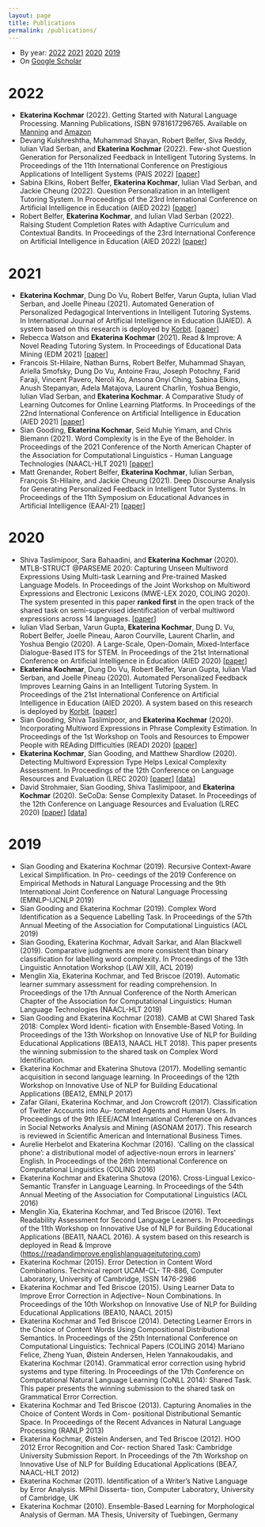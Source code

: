 ```yaml
---
layout: page
title: Publications
permalink: /publications/
---
```


- By year: [2022](#2022) [2021](#2021) [2020](#2020) [2019](#2019)
- On [Google Scholar](https://scholar.google.com/citations?user=e2HTYnkAAAAJ&hl=en)

<a name="2022"></a> 
# 2022
- **Ekaterina Kochmar** (2022). Getting Started with Natural Language Processing. 
Manning Publications, ISBN 9781617296765. Available on [Manning](https://www.manning.com/books/getting-started-with-natural-language-processing?utm_source=linkedin&utm_medium=author&utm_campaign=book_kochmar_getting_10_1_19) and [Amazon](https://www.amazon.co.uk/Getting-Started-Natural-Language-Processing/dp/1617296767/ref=tmm_pap_swatch_0?_encoding=UTF8&qid=&sr=)
- Devang Kulshreshtha, Muhammad Shayan, Robert Belfer, Siva Reddy, Iulian Vlad Serban, and **Ekaterina Kochmar** (2022). 
Few-shot Question Generation for Personalized Feedback in Intelligent Tutoring Systems. In Proceedings of the 11th International Conference on Prestigious Applications of Intelligent Systems (PAIS 2022) [[paper](https://arxiv.org/pdf/2206.04187)]
- Sabina Elkins, Robert Belfer, **Ekaterina Kochmar**, Iulian Vlad Serban, and Jackie Cheung (2022). 
Question Personalization in an Intelligent Tutoring System. In Proceedings of the 23rd International Conference on Artificial Intelligence in Education (AIED 2022) [[paper](https://arxiv.org/pdf/2206.14145)]
- Robert Belfer, **Ekaterina Kochmar**, and Iulian Vlad Serban (2022). 
Raising Student Completion Rates with Adaptive Curriculum and Contextual Bandits. In Proceedings of the 23rd International Conference on Artificial Intelligence in Education (AIED 2022) [[paper](https://arxiv.org/pdf/2207.14003.pdf)]

<a name="2021"></a>
# 2021
- **Ekaterina Kochmar**, Dung Do Vu, Robert Belfer, Varun Gupta, Iulian Vlad Serban, and Joelle Pineau (2021). 
Automated Generation of Personalized Pedagogical Interventions in Intelligent Tutoring Systems. In International Journal of Artificial Intelligence in Education (IJAIED). A system based on this research is deployed by [Korbit](https://korbit.ai). [[paper](https://link.springer.com/article/10.1007/s40593-021-00267-x)]
- Rebecca Watson and **Ekaterina Kochmar** (2021). 
Read & Improve: A Novel Reading Tutoring System. In Proceedings of Educational Data Mining (EDM 2021) [[paper](https://educationaldatamining.org/EDM2021/virtual/static/pdf/EDM21_paper_264.pdf)]
- Francois St-Hilaire, Nathan Burns, Robert Belfer, Muhammad Shayan, Ariella Smofsky, Dung Do Vu, Antoine Frau, Joseph Potochny, Farid Faraji, Vincent Pavero, Neroli Ko, Ansona Onyi Ching, Sabina Elkins, Anush Stepanyan, Adela Matajova, Laurent Charlin, Yoshua Bengio, Iulian Vlad Serban, and **Ekaterina Kochmar**. 
A Comparative Study of Learning Outcomes for Online Learning Platforms. In Proceedings of the 22nd International Conference on Artificial Intelligence in Education (AIED 2021) [[paper](https://arxiv.org/pdf/2104.07763)]
- Sian Gooding, **Ekaterina Kochmar**, Seid Muhie Yimam, and Chris Biemann (2021). 
Word Complexity is in the Eye of the Beholder. In Proceedings of the 2021 Conference of the North American Chapter of the Association for Computational Linguistics - Human Language Technologies (NAACL-HLT 2021) [[paper](https://aclanthology.org/2021.naacl-main.351/)]
- Matt Grenander, Robert Belfer, **Ekaterina Kochmar**, Iulian Serban, François St-Hilaire, and Jackie Cheung (2021). 
Deep Discourse Analysis for Generating Personalized Feedback in Intelligent Tutor Systems. In Proceedings of the 11th Symposium on Educational Advances in Artificial Intelligence (EAAI-21) [[paper](https://ojs.aaai.org/index.php/AAAI/article/view/17829/17634)]

<a name="2020"></a>
# 2020
- Shiva Taslimipoor, Sara Bahaadini, and **Ekaterina Kochmar** (2020). 
MTLB-STRUCT @PARSEME 2020: Capturing Unseen Multiword Expressions Using Multi-task Learning and Pre-trained Masked Language Models. 
In Proceedings of the Joint Workshop on Multiword Expressions and Electronic Lexicons (MWE-LEX 2020, COLING 2020). 
The system presented in this paper **ranked first** in the open track of the shared task on semi-supervised identification of verbal multiword expressions across 14 languages. [[paper](https://arxiv.org/pdf/2011.02541)]
- Iulian Vlad Serban, Varun Gupta, **Ekaterina Kochmar**, Dung D. Vu, Robert Belfer, Joelle Pineau, Aaron Courville, Laurent Charlin, and Yoshua Bengio (2020). 
A Large-Scale, Open-Domain, Mixed-Interface Dialogue-Based ITS for STEM. In Proceedings of the 21st International Conference on Artificial Intelligence in Education (AIED 2020) [[paper](https://link.springer.com/chapter/10.1007/978-3-030-52240-7_70)]
- **Ekaterina Kochmar**, Dung Do Vu, Robert Belfer, Varun Gupta, Iulian Vlad Serban, and Joelle Pineau (2020). 
Automated Personalized Feedback Improves Learning Gains in an Intelligent Tutoring System. In Proceedings of the 21st International Conference on Artificial Intelligence in Education (AIED 2020). 
A system based on this research is deployed by [Korbit](https://korbit.ai). [[paper](https://link.springer.com/chapter/10.1007/978-3-030-52240-7_26)]
- Sian Gooding, Shiva Taslimipoor, and **Ekaterina Kochmar** (2020). 
Incorporating Multiword Expressions in Phrase Complexity Estimation. 
In Proceedings of the 1st Workshop on Tools and Resources to Empower People with REAding DIfficulties (READI 2020) [[paper](https://aclanthology.org/2020.readi-1.3.pdf)]
- **Ekaterina Kochmar**, Sian Gooding, and Matthew Shardlow (2020). 
Detecting Multiword Expression Type Helps Lexical Complexity Assessment. 
In Proceedings of the 12th Conference on Language Resources and Evaluation (LREC 2020) [[paper](https://arxiv.org/pdf/2005.05692)] [[data](https://github.com/ekochmar/MWE-CWI)]
- David Strohmaier, Sian Gooding, Shiva Taslimipoor, and **Ekaterina Kochmar** (2020). 
SeCoDa: Sense Complexity Dataset. 
In Proceedings of the 12th Conference on Language Resources and Evaluation (LREC 2020) [[paper](https://aclanthology.org/2020.lrec-1.730.pdf)] [[data](https://github.com/dstrohmaier/SeCoDa)]

<a name="2019"></a>
# 2019
- Sian Gooding and Ekaterina Kochmar (2019). Recursive Context-Aware Lexical Simplification. In Pro- ceedings of the 2019 Conference on Empirical Methods in Natural Language Processing and the 9th International Joint Conference on Natural Language Processing (EMNLP-IJCNLP 2019)
- Sian Gooding and Ekaterina Kochmar (2019). Complex Word Identification as a Sequence Labelling Task. In Proceedings of the 57th Annual Meeting of the Association for Computational Linguistics (ACL 2019)
- Sian Gooding, Ekaterina Kochmar, Advait Sarkar, and Alan Blackwell (2019). Comparative judgments are more consistent than binary classification for labelling word complexity. In Proceedings of the 13th Linguistic Annotation Workshop (LAW XIII, ACL 2019)
- Menglin Xia, Ekaterina Kochmar, and Ted Briscoe (2019). Automatic learner summary assessment for reading comprehension. In Proceedings of the 17th Annual Conference of the North American Chapter of the Association for Computational Linguistics: Human Language Technologies (NAACL-HLT 2019)
- Sian Gooding and Ekaterina Kochmar (2018). CAMB at CWI Shared Task 2018: Complex Word Identi- fication with Ensemble-Based Voting. In Proceedings of the 13th Workshop on Innovative Use of NLP for Building Educational Applications (BEA13, NAACL HLT 2018). This paper presents the winning submission to the shared task on Complex Word Identification.
- Ekaterina Kochmar and Ekaterina Shutova (2017). Modelling semantic acquisition in second language learning. In Proceedings of the 12th Workshop on Innovative Use of NLP for Building Educational Applications (BEA12, EMNLP 2017)
- Zafar Gilani, Ekaterina Kochmar, and Jon Crowcroft (2017). Classification of Twitter Accounts into Au- tomated Agents and Human Users. In Proceedings of the 9th IEEE/ACM International Conference on Advances in Social Networks Analysis and Mining (ASONAM 2017). This research is reviewed in Scientific American and International Business Times.
- Aurelie Herbelot and Ekaterina Kochmar (2016). ‘Calling on the classical phone’: a distributional model of adjective-noun errors in learners’ English. In Proceedings of the 26th International Conference on Computational Linguistics (COLING 2016)
- Ekaterina Kochmar and Ekaterina Shutova (2016). Cross-Lingual Lexico-Semantic Transfer in Language Learning. In Proceedings of the 54th Annual Meeting of the Association for Computational Linguistics (ACL 2016)
- Menglin Xia, Ekaterina Kochmar, and Ted Briscoe (2016). Text Readability Assessment for Second Language Learners. In Proceedings of the 11th Workshop on Innovative Use of NLP for Building Educational Applications (BEA11, NAACL 2016). A system based on this research is deployed in Read & Improve (https://readandimprove.englishlanguageitutoring.com)
- Ekaterina Kochmar (2015). Error Detection in Content Word Combinations. Technical report UCAM-CL- TR-886, Computer Laboratory, University of Cambridge, ISSN 1476-2986
- Ekaterina Kochmar and Ted Briscoe (2015). Using Learner Data to Improve Error Correction in Adjective– Noun Combinations. In Proceedings of the 10th Workshop on Innovative Use of NLP for Building Educational Applications (BEA10, NAACL 2015)
- Ekaterina Kochmar and Ted Briscoe (2014). Detecting Learner Errors in the Choice of Content Words Using Compositional Distributional Semantics. In Proceedings of the 25th International Conference on Computational Linguistics: Technical Papers (COLING 2014)
Mariano Felice, Zheng Yuan, Øistein Andersen, Helen Yannakoudakis, and Ekaterina Kochmar (2014). Grammatical error correction using hybrid systems and type filtering. In Proceedings of the 17th Conference on Computational Natural Language Learning (CoNLL 2014): Shared Task. This paper presents the winning submission to the shared task on Grammatical Error Correction.
- Ekaterina Kochmar and Ted Briscoe (2013). Capturing Anomalies in the Choice of Content Words in Com- positional Distributional Semantic Space. In Proceedings of the Recent Advances in Natural Language Processing (RANLP 2013)
- Ekaterina Kochmar, Øistein Andersen, and Ted Briscoe (2012). HOO 2012 Error Recognition and Cor- rection Shared Task: Cambridge University Submission Report. In Proceedings of the 7th Workshop on Innovative Use of NLP for Building Educational Applications (BEA7, NAACL-HLT 2012)
- Ekaterina Kochmar (2011). Identification of a Writer’s Native Language by Error Analysis. MPhil Disserta- tion, Computer Laboratory, University of Cambridge, UK
- Ekaterina Kochmar (2010). Ensemble-Based Learning for Morphological Analysis of German. MA Thesis, University of Tuebingen, Germany